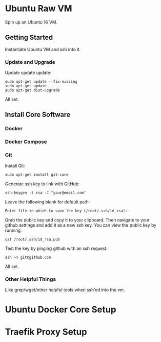# Ubuntu Raw VM

Spin up an Ubuntu 16 VM.

## Getting Started

Instantiate Ubuntu VM and ssh into it.

### Update and Upgrade

Update update update:

```
sudo apt-get update --fix-missing
sudo apt-get update
sudo apt-get dist-upgrade
```

All set.

## Install Core Software

### Docker

### Docker Compose

### Git

Install Git:

```
sudo apt-get install git-core
```

Generate ssh key to link with GitHub:

```
ssh-keygen -t rsa -C "your@email.com"
```

Leave the following blank for default path:

```
Enter file in which to save the key (/root/.ssh/id_rsa):
```

Grab the public key and copy it to your clipboard. Then navigate to your github settings and add it as a new ssh key. You can view the public key by running:

```
cat /root/.ssh/id_rsa.pub
```

Test the key by pinging github with an ssh request:

```
ssh -T git@github.com
```

All set.

### Other Helpful Things

Like grep/wget/other helpful tools when ssh'ed into the vm.

# Ubuntu Docker Core Setup

# Traefik Proxy Setup
